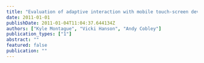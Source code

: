 ```yaml
---
title: "Evaluation of adaptive interaction with mobile touch-screen devices"
date: 2011-01-01
publishDate: 2011-01-04T11:04:37.644134Z
authors: ["Kyle Montague", "Vicki Hanson", "Andy Cobley"]
publication_types: ["1"]
abstract: ""
featured: false
publication: ""
---
```


